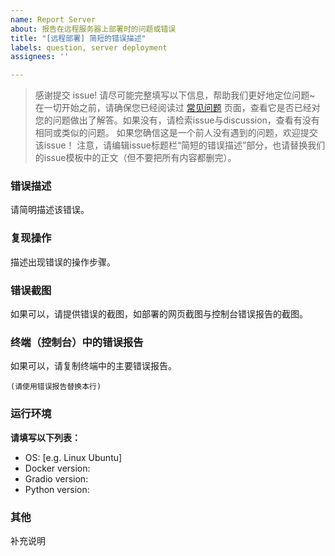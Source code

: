 ```yaml
---
name: Report Server
about: 报告在远程服务器上部署时的问题或错误
title: "[远程部署] 简短的错误描述"
labels: question, server deployment
assignees: ''

---
```


> 感谢提交 issue! 请尽可能完整填写以下信息，帮助我们更好地定位问题~ 
> 在一切开始之前，请确保您已经阅读过 [常见问题](https://github.com/GaiZhenbiao/ChuanhuChatGPT/wiki/常见问题) 页面，查看它是否已经对您的问题做出了解答。如果没有，请检索issue与discussion，查看有没有相同或类似的问题。
> 如果您确信这是一个前人没有遇到的问题，欢迎提交该issue！
> 注意，请编辑issue标题栏“简短的错误描述”部分，也请替换我们的issue模板中的正文（但不要把所有内容都删完）。

### 错误描述
请简明描述该错误。

### 复现操作
描述出现错误的操作步骤。

### 错误截图
如果可以，请提供错误的截图，如部署的网页截图与控制台错误报告的截图。

### 终端（控制台）中的错误报告
如果可以，请复制终端中的主要错误报告。

```console
(请使用错误报告替换本行)
```

### 运行环境
**请填写以下列表：**

- OS: [e.g. Linux Ubuntu]
- Docker version:
- Gradio version:
- Python version:

### 其他
补充说明
